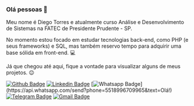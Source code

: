 ### Olá pessoas 👋

Meu nome é Diego Torres e atualmente curso Análise e Desenvolvimento de Sistemas na FATEC de Presidente Prudente - SP. 

No momento estou focado em estudar tecnologias back-end, como PHP (e seus frameworks) e SQL, mas também reservo tempo para adquirir uma base sólida em front-end. :computer:

Já que chegou até aqui, fique a vontade para visualizar alguns de meus projetos. :wink:

[![Github Badge](https://img.shields.io/badge/-Github-000?style=flat-square&logo=Github&logoColor=white&link=https://github.com/DiegoTBC)](https://github.com/DiegoTBC)
[![Linkedin Badge](https://img.shields.io/badge/-LinkedIn-blue?style=flat-square&logo=Linkedin&logoColor=white&link=https://www.linkedin.com/in/diegotbc/)](https://www.linkedin.com/in/diegotbc/)
[![Whatsapp Badge](https://img.shields.io/badge/-Whatsapp-4CA143?style=flat-square&labelColor=4CA143&logo=whatsapp&logoColor=white&link=https://api.whatsapp.com/send?phone=5518996709965&text=Olá!)](https://api.whatsapp.com/send?phone=5518996709965&text=Olá!)
[![Telegram Badge](https://img.shields.io/badge/-Telegram-1ca0f1?style=flat-square&labelColor=1ca0f1&logo=telegram&logoColor=white&link=https://t.me/DiegoTBC)](https://t.me/DiegoTBC)
[![Gmail Badge](https://img.shields.io/badge/-Gmail-c14438?style=flat-square&logo=Gmail&logoColor=white&link=mailto:torressdiiego@gmail.com)](mailto:torressdiiego@gmail.com)

<!--
**DiegoTBC/DiegoTBC** is a ✨ _special_ ✨ repository because its `README.md` (this file) appears on your GitHub profile.

Here are some ideas to get you started:

- 🔭 I’m currently working on ...
- 🌱 I’m currently learning ...
- 👯 I’m looking to collaborate on ...
- 🤔 I’m looking for help with ...
- 💬 Ask me about ...
- 📫 How to reach me: ...
- 😄 Pronouns: ...
- ⚡ Fun fact: ...
-->
